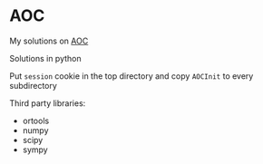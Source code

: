 # AOC

My solutions on [AOC](https://adventofcode.com/)

Solutions in python

Put `session` cookie in the top directory and copy `AOCInit` to every subdirectory

Third party libraries:
* ortools
* numpy
* scipy
* sympy


